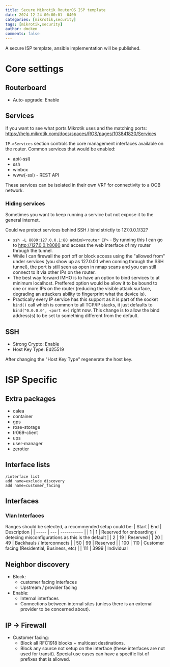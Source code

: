 ```yaml
---
title: Secure Mikrotik RouterOS ISP template
date: 2024-12-24 00:00:01 -0400
categories: [mikrotik,security]
tags: [mikrotik,security]
author: dmcken
comments: false
---
```


A secure ISP template, ansible implementation will be published.

# Core settings

## Routerboard

* Auto-upgrade: Enable

## Services

If you want to see what ports Mikrotik uses and the matching ports:
https://help.mikrotik.com/docs/spaces/ROS/pages/103841820/Services

`IP->Services` section controls the core management interfaces available on the router. Common services that would be enabled:
* api(-ssl)
* ssh
* winbox
* www(-ssl) - REST API

These services can be isolated in their own VRF for connectivity to a OOB network.

### Hiding services

Sometimes you want to keep running a service but not expose it to the general internet.

Could we protect services behind SSH / bind strictly to 127.0.0.1/32?
* `ssh -L 8080:127.0.0.1:80 admin@<router IP>` - By running this I can go to http://127.0.0.1:8080 and access the web interface of my router through the tunnel.
* While I can firewall the port off or block access using the "allowed from" under services (you show up as 127.0.0.1 when coming through the SSH tunnel), the port is still seen as open in nmap scans and you can still connect to it via other IPs on the router.
* The best way forward IMHO is to have an option to bind services to at minimum localhost. Preffered option would be allow it to be bound to one or more IPs on the router (reducing the visible attack surface, degrading an attackers ability to fingerprint what the device is).
* Practically every IP service has this support as it is part of the socket `bind()` call which is common to all TCP/IP stacks, it just defaults to `bind("0.0.0.0", <port #>)` right now. This change is to allow the bind address(s) to be set to something different from the default.


## SSH

* Strong Crypto: Enable
* Host Key Type: Ed25519

After changing the "Host Key Type" regenerate the host key.


# ISP Specific

## Extra packages

* calea
* container
* gps
* rose-storage
* tr069-client
* ups
* user-manager
* zerotier

## Interface lists

```
/interface list
add name=exclude_discovery
add name=customer_facing
```

## Interfaces

### Vlan Interfaces

Ranges should be selected, a recommended setup could be:
| Start | End | Description |
| ----- | --- | ----------- |
| 1     | 1  | Reserved for onboarding / detecing misconfigurations as this is the default |
| 2     | 19 | Reserved |
| 20    | 49  | Backhauls / Interconnects |
| 50    | 99  | Reserved |
| 100   | 110 | Customer facing (Residential, Business, etc) |
| 111   | 3999 | Individual

## Neighbor discovery

* Block:
  * customer facing interfaces
  * Upstream / provider facing
* Enable:
  * Internal interfaces
  * Connections between internal sites (unless there is an external provider to be concerned about).

## IP -> Firewall

* Customer facing:
  * Block all RFC1918 blocks + multicast destinations.
  * Block any source not setup on the interface (these interfaces are not used for transit). Special use cases can have a specific list of prefixes that is allowed.
